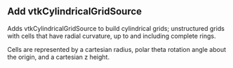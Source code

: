 ## Add vtkCylindricalGridSource

Adds vtkCylindricalGridSource to build cylindrical grids;
unstructured grids with cells that have radial curvature,
up to and including complete rings.

Cells are represented by a cartesian radius, polar theta
rotation angle about the origin, and a cartesian z height.
